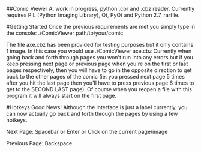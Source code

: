 ##Comic Viewer
A, work in progress, python .cbr and .cbz reader.
Currently requires PIL (Python Imaging Library), Qt, PyQt and Python 2.7, rarfile.

#Getting Started
Once the previous requirements are met you simply type in the console:
./ComicViewer path/to/your/comic

The file axe.cbz has been provided for testing purposes but it only contains 1 image.
In this case you would use ./ComicViewer axe.cbz
Currently when going back and forth through pages you won't run into any errors but if you keep pressing next page or previous page when you're on the first or last pages respectively, then you will have to go in the opposite direction to get back to the other pages of the comic (ie. you pressed next page 5 times after you hit the last page then you'll have to press previous page 6 times to get to the SECOND LAST page). Of course when you reopen a file with this program it will always start on the first page.

#Hotkeys
Good News! Although the interface is just a label currently, you can now actually go back and forth through the pages by using a few hotkeys. 

Next Page: Spacebar or Enter or Click on the current page/image

Previous Page: Backspace
